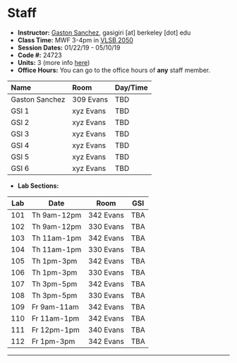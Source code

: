 # Staff

- __Instructor:__ [Gaston Sanchez](http://gastonsanchez.com), gasigiri [at] berkeley [dot] edu
- __Class Time:__ MWF 3-4pm in [VLSB 2050](http://www.berkeley.edu/map?vlsb)
- __Session Dates:__ 01/22/19 - 05/10/19
- __Code #:__ 24723
- __Units:__ 3 (more info [here](http://classes.berkeley.edu/content/2019-spring-stat-133-001-lec-001))
- __Office Hours:__ You can go to the office hours of __any__ staff member.


| Name               | Room      | Day/Time              |
|:-------------------|:----------|:----------------------|
| Gaston Sanchez     | 309 Evans | TBD |
| GSI 1              | xyz Evans | TBD |
| GSI 2              | xyz Evans | TBD |
| GSI 3              | xyz Evans | TBD |
| GSI 4              | xyz Evans | TBD |
| GSI 5              | xyz Evans | TBD |
| GSI 6              | xyz Evans | TBD |


- __Lab Sections:__

| Lab | Date        | Room         | GSI                |
|-----|-------------|--------------|--------------------|
| 101 | Th 9am-12pm | 342 Evans    | TBA |
| 102 | Th 9am-12pm | 330 Evans    | TBA |
| 103 | Th 11am-1pm | 342 Evans    | TBA |
| 104 | Th 11am-1pm | 330 Evans    | TBA |
| 105 | Th 1pm-3pm  | 342 Evans    | TBA |
| 106 | Th 1pm-3pm  | 330 Evans    | TBA |
| 107 | Th 3pm-5pm  | 342 Evans    | TBA |
| 108 | Th 3pm-5pm  | 330 Evans    | TBA |
| 109 | Fr 9am-11am | 342 Evans    | TBA |
| 110 | Fr 11am-1pm | 342 Evans    | TBA |
| 111 | Fr 12pm-1pm | 340 Evans    | TBA |
| 112 | Fr 1pm-3pm  | 342 Evans    | TBA |


-----
